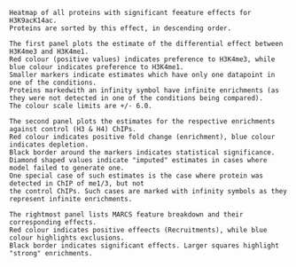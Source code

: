 

    Heatmap of all proteins with significant feeature effects for H3K9acK14ac.
    Proteins are sorted by this effect, in descending order.

    The first panel plots the estimate of the differential effect between H3K4me3 and H3K4me1.
    Red colour (positive values) indicates preference to H3K4me3, while blue colour indicates preference to H3K4me1.
    Smaller markers indicate estimates which have only one datapoint in one of the conditions.
    Proteins markedwith an infinity symbol have infinite enrichments (as they were not detected in one of the conditions being compared).
    The colour scale limits are +/- 6.0. 

    The second panel plots the estimates for the respective enrichments against control (H3 & H4) ChIPs.
    Red colour indicates positive fold change (enrichment), blue colour indicates depletion.
    Black border around the markers indicates statistical significance.
    Diamond shaped values indicate "imputed" estimates in cases where model failed to generate one.
    One special case of such estimates is the case where protein was detected in ChIP of me1/3, but not
    the control ChIPs. Such cases are marked with infinity symbols as they represent infinite enrichments.

    The rightmost panel lists MARCS feature breakdown and their corresponding effects.
    Red colour indicates positive effeects (Recruitments), while blue colour highlights exclusions.
    Black border indicates significant effects. Larger squares highlight "strong" enrichments.

    